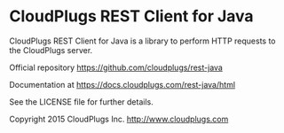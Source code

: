 CloudPlugs REST Client for Java
===============================

CloudPlugs REST Client for Java is a library to perform HTTP requests to the CloudPlugs server.

Official repository https://github.com/cloudplugs/rest-java

Documentation at https://docs.cloudplugs.com/rest-java/html

See the LICENSE file for further details.

Copyright 2015 CloudPlugs Inc.  http://www.cloudplugs.com
